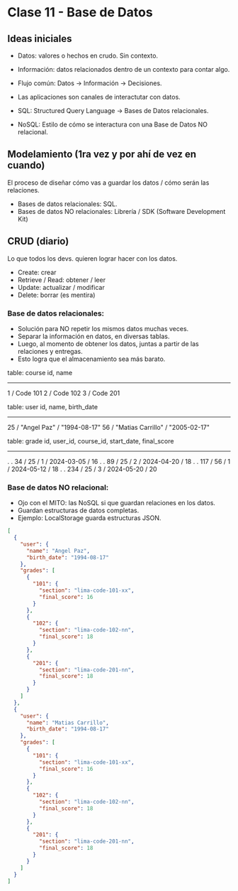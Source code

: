 # Clase 11 - Base de Datos

## Ideas iniciales

- Datos: valores o hechos en crudo. Sin contexto.
- Información: datos relacionados dentro de un contexto para contar algo.

- Flujo común: Datos -> Información -> Decisiones.

- Las aplicaciones son canales de interactutar con datos.

- SQL: Structured Query Language -> Bases de Datos relacionales.
- NoSQL: Estilo de cómo se interactura con una Base de Datos NO relacional.

## Modelamiento (1ra vez y por ahí de vez en cuando)
El proceso de diseñar cómo vas a guardar los datos / cómo serán las relaciones.
- Bases de datos relacionales: SQL.
- Bases de datos NO relacionales: Librería / SDK (Software Development Kit)

## CRUD (diario)
Lo que todos los devs. quieren lograr hacer con los datos.

- Create: crear 
- Retrieve / Read: obtener / leer
- Update: actualizar / modificar
- Delete: borrar (es mentira)





### Base de datos relacionales:

- Solución para NO repetir los mismos datos muchas veces.
- Separar la información en datos, en diversas tablas.
- Luego, al momento de obtener los datos, juntas a partir de las relaciones y entregas.
- Esto logra que el almacenamiento sea más barato.

table: course
id, name

---

1 / Code 101
2 / Code 102
3 / Code 201

table: user
id, name, birth_date

---

25 / "Angel Paz" / "1994-08-17"
56 / "Matias Carrillo" / "2005-02-17"

table: grade
id, user_id, course_id, start_date, final_score

---

.
.
34 / 25 / 1 / 2024-03-05 / 16
.
.
89 / 25 / 2 / 2024-04-20 / 18
.
.
117 / 56 / 1 / 2024-05-12 / 18
.
.
234 / 25 / 3 / 2024-05-20 / 20

### Base de datos NO relacional:

- Ojo con el MITO: las NoSQL si que guardan relaciones en los datos.
- Guardan estructuras de datos completas.
- Ejemplo: LocalStorage guarda estructuras JSON.

```json
[
  {
    "user": {
      "name": "Angel Paz",
      "birth_date": "1994-08-17"
    },
    "grades": [
      {
        "101": {
          "section": "lima-code-101-xx",
          "final_score": 16
        }
      },
      {
        "102": {
          "section": "lima-code-102-nn",
          "final_score": 18
        }
      },
      {
        "201": {
          "section": "lima-code-201-nn",
          "final_score": 18
        }
      }
    ]
  },
  {
    "user": {
      "name": "Matias Carrillo",
      "birth_date": "1994-08-17"
    },
    "grades": [
      {
        "101": {
          "section": "lima-code-101-xx",
          "final_score": 16
        }
      },
      {
        "102": {
          "section": "lima-code-102-nn",
          "final_score": 18
        }
      },
      {
        "201": {
          "section": "lima-code-201-nn",
          "final_score": 18
        }
      }
    ]
  }
]
```
